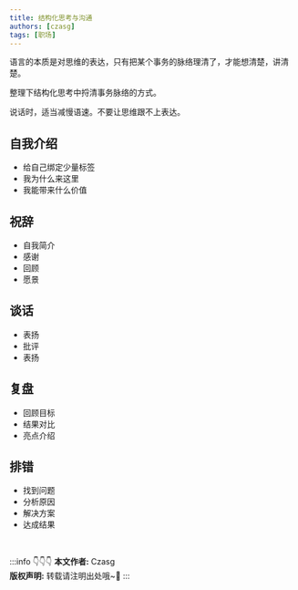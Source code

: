 ```yaml
---
title: 结构化思考与沟通
authors: [czasg]
tags: [职场]
---
```


语言的本质是对思维的表达，只有把某个事务的脉络理清了，才能想清楚，讲清楚。

整理下结构化思考中捋清事务脉络的方式。

<!--truncate-->

说话时，适当减慢语速。不要让思维跟不上表达。

## 自我介绍
- 给自己绑定少量标签
- 我为什么来这里  
- 我能带来什么价值  

## 祝辞
- 自我简介
- 感谢
- 回顾
- 愿景

## 谈话
- 表扬
- 批评
- 表扬

## 复盘
- 回顾目标
- 结果对比
- 亮点介绍

## 排错
- 找到问题
- 分析原因
- 解决方案
- 达成结果



<br/>

:::info 👇👇👇
**本文作者:** Czasg    
**版权声明:** 转载请注明出处哦~👮‍
:::
